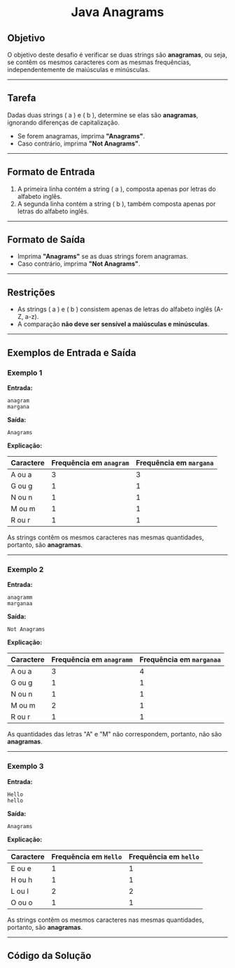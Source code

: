 <h1 align="center">Java Anagrams</h1>

## Objetivo

O objetivo deste desafio é verificar se duas strings são **anagramas**, ou seja, se contêm os mesmos caracteres com as mesmas frequências, independentemente de maiúsculas e minúsculas.

---

## Tarefa

Dadas duas strings \( a \) e \( b \), determine se elas são **anagramas**, ignorando diferenças de capitalização.

- Se forem anagramas, imprima **"Anagrams"**.
- Caso contrário, imprima **"Not Anagrams"**.

---

## Formato de Entrada

1. A primeira linha contém a string \( a \), composta apenas por letras do alfabeto inglês.
2. A segunda linha contém a string \( b \), também composta apenas por letras do alfabeto inglês.

---

## Formato de Saída

- Imprima **"Anagrams"** se as duas strings forem anagramas.
- Caso contrário, imprima **"Not Anagrams"**.

---

## Restrições

- As strings \( a \) e \( b \) consistem apenas de letras do alfabeto inglês (A-Z, a-z).
- A comparação **não deve ser sensível a maiúsculas e minúsculas**.

---

## Exemplos de Entrada e Saída

### Exemplo 1

**Entrada:**
```plaintext
anagram
margana
```

**Saída:**
```plaintext
Anagrams
```

**Explicação:**

| Caractere | Frequência em `anagram` | Frequência em `margana` |
|-----------|------------------------|------------------------|
| A ou a    | 3                        | 3                        |
| G ou g    | 1                        | 1                        |
| N ou n    | 1                        | 1                        |
| M ou m    | 1                        | 1                        |
| R ou r    | 1                        | 1                        |

As strings contêm os mesmos caracteres nas mesmas quantidades, portanto, são **anagramas**.

---

### Exemplo 2

**Entrada:**
```plaintext
anagramm
marganaa
```

**Saída:**
```plaintext
Not Anagrams
```

**Explicação:**

| Caractere | Frequência em `anagramm` | Frequência em `marganaa` |
|-----------|-------------------------|-------------------------|
| A ou a    | 3                         | 4                         |
| G ou g    | 1                         | 1                         |
| N ou n    | 1                         | 1                         |
| M ou m    | 2                         | 1                         |
| R ou r    | 1                         | 1                         |

As quantidades das letras "A" e "M" não correspondem, portanto, não são **anagramas**.

---

### Exemplo 3

**Entrada:**
```plaintext
Hello
hello
```

**Saída:**
```plaintext
Anagrams
```

**Explicação:**

| Caractere | Frequência em `Hello` | Frequência em `hello` |
|-----------|----------------------|----------------------|
| E ou e    | 1                      | 1                      |
| H ou h    | 1                      | 1                      |
| L ou l    | 2                      | 2                      |
| O ou o    | 1                      | 1                      |

As strings contêm os mesmos caracteres nas mesmas quantidades, portanto, são **anagramas**.

---

## Código da Solução

```java

```